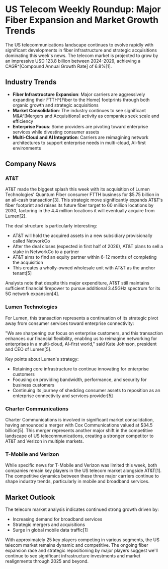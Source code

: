 # US Telecom Weekly Roundup: Major Fiber Expansion and Market Growth Trends

The US telecommunications landscape continues to evolve rapidly with significant developments in fiber infrastructure and strategic acquisitions dominating this week's news. The telecom market is projected to grow by an impressive USD 123.8 billion between 2024-2029, achieving a CAGR^[Compound Annual Growth Rate] of 6.8%[1].

## Industry Trends

- **Fiber Infrastructure Expansion**: Major carriers are aggressively expanding their FTTH^[Fiber to the Home] footprints through both organic growth and strategic acquisitions
- **Market Consolidation**: The industry continues to see significant M&A^[Mergers and Acquisitions] activity as companies seek scale and efficiency
- **Enterprise Focus**: Some providers are pivoting toward enterprise services while divesting consumer assets
- **Multi-Cloud and AI Integration**: Carriers are reimagining network architectures to support enterprise needs in multi-cloud, AI-first environments

## Company News

### AT&T

AT&T made the biggest splash this week with its acquisition of Lumen Technologies' Quantum Fiber consumer FTTH business for $5.75 billion in an all-cash transaction[3]. This strategic move significantly expands AT&T's fiber footprint and raises its future fiber target to 60 million locations by 2030, factoring in the 4.4 million locations it will eventually acquire from Lumen[2].

The deal structure is particularly interesting:
- AT&T will hold the acquired assets in a new subsidiary provisionally called NetworkCo
- After the deal closes (expected in first half of 2026), AT&T plans to sell a stake in NetworkCo to a partner
- AT&T aims to find an equity partner within 6-12 months of completing the acquisition
- This creates a wholly-owned wholesale unit with AT&T as the anchor tenant[5]

Analysts note that despite this major expenditure, AT&T still maintains sufficient financial firepower to pursue additional 3.45GHz spectrum for its 5G network expansion[4].

### Lumen Technologies

For Lumen, this transaction represents a continuation of its strategic pivot away from consumer services toward enterprise connectivity:

"We are sharpening our focus on enterprise customers, and this transaction enhances our financial flexibility, enabling us to reimagine networking for enterprises in a multi-cloud, AI-first world," said Kate Johnson, president and CEO of Lumen[5].

Key points about Lumen's strategy:
- Retaining core infrastructure to continue innovating for enterprise customers
- Focusing on providing bandwidth, performance, and security for business customers
- Continuing its journey of shedding consumer assets to reposition as an enterprise connectivity and services provider[5]

### Charter Communications

Charter Communications is involved in significant market consolidation, having announced a merger with Cox Communications valued at $34.5 billion[5]. This merger represents another major shift in the competitive landscape of US telecommunications, creating a stronger competitor to AT&T and Verizon in multiple markets.

### T-Mobile and Verizon

While specific news for T-Mobile and Verizon was limited this week, both companies remain key players in the US telecom market alongside AT&T[1]. The competitive dynamics between these three major carriers continue to shape industry trends, particularly in mobile and broadband services.

## Market Outlook

The telecom market analysis indicates continued strong growth driven by:
- Increasing demand for broadband services
- Strategic mergers and acquisitions
- Surge in global mobile data traffic[1]

With approximately 25 key players competing in various segments, the US telecom market remains dynamic and competitive. The ongoing fiber expansion race and strategic repositioning by major players suggest we'll continue to see significant infrastructure investments and market realignments through 2025 and beyond.